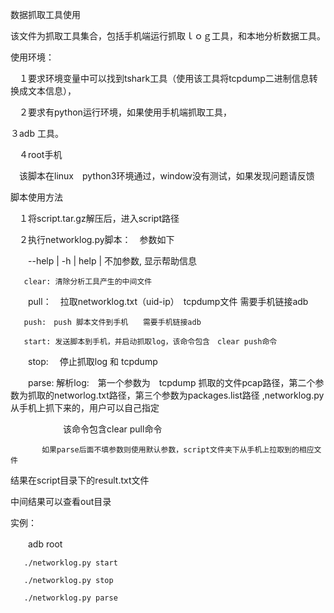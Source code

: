  数据抓取工具使用

该文件为抓取工具集合，包括手机端运行抓取ｌｏｇ工具，和本地分析数据工具。

使用环境：

　１要求环境变量中可以找到tshark工具（使用该工具将tcpdump二进制信息转换成文本信息），

　２要求有python运行环境，如果使用手机端抓取工具，

   ３adb 工具。

　４root手机　

　该脚本在linux　python3环境通过，window没有测试，如果发现问题请反馈

脚本使用方法　　　

　１将script.tar.gz解压后，进入script路径

　２执行networklog.py脚本：　参数如下

　　--help | -h | help | 不加参数, 显示帮助信息

       clear: 清除分析工具产生的中间文件

　　pull：　拉取networklog.txt（uid-ip）　tcpdump文件   需要手机链接adb

       push:　push 脚本文件到手机　　需要手机链接adb

       start: 发送脚本到手机，并启动抓取log，该命令包含　clear push命令

　　stop: 　停止抓取log 和 tcpdump

　　parse: 解析log:　第一个参数为　tcpdump 抓取的文件pcap路径，第二个参数为抓取的networlog.txt路径，第三个参数为packages.list路径 ,networklog.py从手机上抓下来的，用户可以自己指定

　　　　　　该命令包含clear pull命令

           如果parse后面不填参数则使用默认参数，script文件夹下从手机上拉取到的相应文件

结果在script目录下的result.txt文件

中间结果可以查看out目录

实例：

　　adb root

       ./networklog.py start

       ./networklog.py stop

       ./networklog.py parse

 

 



